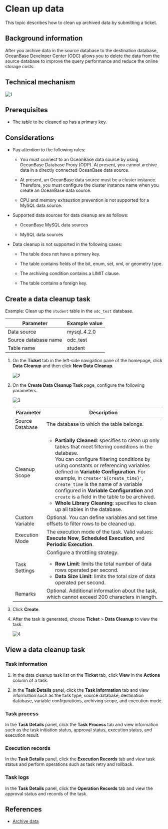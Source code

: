 # Clean up data

This topic describes how to clean up archived data by submitting a ticket.

## Background information

After you archive data in the source database to the destination database, OceanBase Developer Center (ODC) allows you to delete the data from the source database to improve the query performance and reduce the online storage costs.

## Technical mechanism

![1](https://obbusiness-private.oss-cn-shanghai.aliyuncs.com/doc/img/odc/422/800.data-Lifecycle-management/200.data-cleaning/1EN.png)

## Prerequisites

- The table to be cleaned up has a primary key.

## Considerations

- Pay attention to the following rules:

   - You must connect to an OceanBase data source by using OceanBase Database Proxy (ODP). At present, you cannot archive data in a directly connected OceanBase data source.

   - At present, an OceanBase data source must be a cluster instance. Therefore, you must configure the cluster instance name when you create an OceanBase data source.

   - CPU and memory exhaustion prevention is not supported for a MySQL data source.

- Supported data sources for data cleanup are as follows:

   - OceanBase MySQL data sources

   - MySQL data sources

- Data cleanup is not supported in the following cases:

   - The table does not have a primary key.

   - The table contains fields of the bit, enum, set, xml, or geometry type.

   - The archiving condition contains a LIMIT clause.

   - The table contains a foreign key.

## Create a data cleanup task

Example: Clean up the `student` table in the `odc_test` database.

| Parameter | Example value |
| ------ | ------ |
| Data source | mysql_4.2.0 |
| Source database name | odc_test |
| Table name | student |

1. On the **Ticket** tab in the left-side navigation pane of the homepage, click **Data Cleanup** and then click **New Data Cleanup**.

   ![2](https://obbusiness-private.oss-cn-shanghai.aliyuncs.com/doc/img/odc/423/800.data-Lifecycle-management/200.data-cleaning/2EN.png)

3. On the **Create Data Cleanup Task** page, configure the following parameters.

   ![3](https://obbusiness-private.oss-cn-shanghai.aliyuncs.com/doc/img/odc/423/800.data-Lifecycle-management/200.data-cleaning/3EN.png)

   | Parameter | Description |
   |--------|-------|
   | Source Database | The database to which the table belongs.  |
   | Cleanup Scope | <ul><li>**Partially Cleaned**: specifies to clean up only tables that meet filtering conditions in the database. <br>You can configure filtering conditions by using constants or referencing variables defined in **Variable Configuration**. For example, in `create<'${create_time}'`, `create_time` is the name of a variable configured in **Variable Configuration** and `create` is a field in the table to be archived. </li><li>**Whole Library Cleaning**: specifies to clean up all tables in the database. </li></ul> |
   | Custom Variable | Optional. You can define variables and set time offsets to filter rows to be cleaned up.  |
   | Execution Mode | The execution mode of the task. Valid values: **Execute Now**, **Scheduled Execution**, and **Periodic Execution**.  |
   | Task Settings | Configure a throttling strategy. <ul><li>**Row Limit**: limits the total number of data rows operated per second. </li><li>**Data Size Limit**: limits the total size of data operated per second. </li></ul> |
   | Remarks | Optional. Additional information about the task, which cannot exceed 200 characters in length.  |
3. Click **Create**.

4. After the task is generated, choose **Ticket** > **Data Cleanup** to view the task.

   ![4](https://obbusiness-private.oss-cn-shanghai.aliyuncs.com/doc/img/odc/423/800.data-Lifecycle-management/200.data-cleaning/4EN.png)

## View a data cleanup task

### Task information

1. In the data cleanup task list on the **Ticket** tab, click **View** in the **Actions** column of a task.

2. In the **Task Details** panel, click the **Task Information** tab and view information such as the task type, source database, destination database, variable configurations, archiving scope, and execution mode.

### Task process

In the **Task Details** panel, click the **Task Process** tab and view information such as the task initiation status, approval status, execution status, and execution result.

### Execution records

In the **Task Details** panel, click the **Execution Records** tab and view task status and perform operations such as task retry and rollback.

### Task logs

In the **Task Details** panel, click the **Operation Records** tab and view the approval status and records of the task.

## References

- [Archive data](../800.data-Lifecycle-management/100.data-archiving.md)
